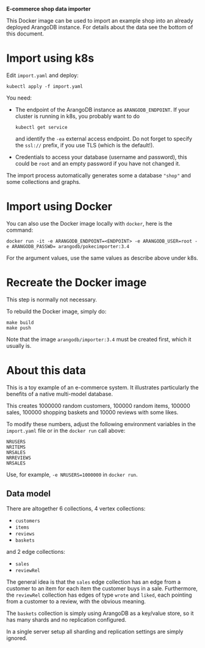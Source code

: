 **E-commerce shop data importer**

This Docker image can be used to import an example shop into an already
deployed ArangoDB instance. For details about the data see the bottom of
this document.

# Import using k8s

Edit `import.yaml` and deploy:

~~~~~
kubectl apply -f import.yaml
~~~~~

You need:

  - The endpoint of the ArangoDB instance as `ARANGODB_ENDPOINT`.
    If your cluster is running in k8s, you probably want to do

    ~~~~~
    kubectl get service
    ~~~~~

    and identify the `-ea` external access endpoint. Do not forget to specify
    the `ssl://` prefix, if you use TLS (which is the default!).

  - Credentials to access your database (username and password), this could
    be `root` and an empty password if you have not changed it.

The import process automatically generates some a database `"shop"` and
some collections and graphs.


# Import using Docker

You can also use the Docker image locally with `docker`, here is the command:

~~~~~
docker run -it -e ARANGODB_ENDPOINT=<ENDPOINT> -e ARANGODB_USER=root -e ARANGODB_PASSWD= arangodb/pokecimporter:3.4
~~~~~

For the argument values, use the same values as describe above under
k8s.

# Recreate the Docker image

This step is normally not necessary.

To rebuild the Docker image, simply do:

~~~~~
make build
make push
~~~~~

Note that the image `arangodb/importer:3.4` must be created first, which
it usually is.

# About this data

This is a toy example of an e-commerce system. It illustrates
particularly the benefits of a native multi-model database.

This creates 1000000 random customers, 100000 random items, 100000 sales,
100000 shopping baskets and 10000 reviews with some likes.

To modify these numbers, adjust the following environment variables in the
`import.yaml` file or in the `docker run` call above:

    NRUSERS
    NRITEMS
    NRSALES
    NRREVIEWS
    NRSALES

Use, for example, `-e NRUSERS=1000000` in `docker run`.

## Data model

There are altogether 6 collections, 4 vertex collections:

  - `customers`
  - `items`
  - `reviews`
  - `baskets`

and 2 edge collections:

  - `sales`
  - `reviewRel`

The general idea is that the `sales` edge collection has an edge from a
customer to an item for each item the customer buys in a sale. Furthermore,
the `reviewRel` collection has edges of type `wrote` and `liked`, each
pointing from a customer to a review, with the obvious meaning.

The `baskets` collection is simply using ArangoDB as a key/value store,
so it has many shards and no replication configured.

In a single server setup all sharding and replication settings are simply
ignored.
